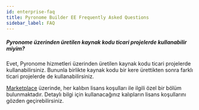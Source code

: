 ```yaml
---
id: enterprise-faq
title: Pyronome Builder EE Frequently Asked Questions
sidebar_label: FAQ
---
```


<a id="aHeaderMenuAnchor" data-header-menu="Docs"></a>

##### Pyronome üzerinden üretilen kaynak kodu ticari projelerde kullanabilir miyim?
Evet, Pyronome hizmetleri üzerinden üretilen kaynak kodu ticari projelerde kullanabilirsiniz. Bununla birlikte kaynak kodu bir kere ürettikten sonra farklı ticari projelerde de kullanabilirsiniz.

[Marketplace](https://pyronome.com/marketplace) üzerinde, her kalıbın lisans koşulları ile ilgili özel bir bölüm bulunmaktadır. Detaylı bilgi için kullanacağınız kalıpların lisans koşullarını gözden geçirebilirsiniz.